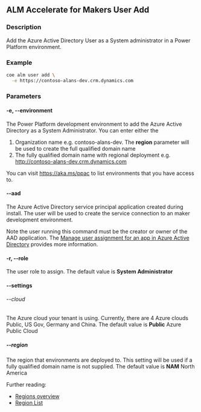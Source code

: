 ## ALM Accelerate for Makers User Add

### Description

Add the Azure Active Directory User as a System administrator in a Power Platform environment.

### Example

```bash
coe alm user add \
  -e https://contoso-alans-dev.crm.dynamics.com
```

### Parameters

#### -e, --environment

The Power Platform development environment to add the Azure Active Directory as a System Administrator. You can enter either the

1. Organization name e.g. contoso-alans-dev. The **region** parameter will be used to create the full qualified domain name
2. The fully qualified domain name with regional deployment e.g. http://contoso-alans-dev.crm.dynamics.com

You can visit https://aka.ms/ppac to list environments that you have access to.

#### --aad <name>

The Azure Active Directory service principal application created during install. The user will be used to create the service connection to an maker development environment.

Note the user running this command must be the creator or owner of the AAD application. The [Manage user assignment for an app in Azure Active Directory](https://docs.microsoft.com/azure/active-directory/manage-apps/assign-user-or-group-access-portal) provides more information.

#### -r, --role

The user role to assign. The default value is **System Administrator**

#### --settings

###### --cloud

The Azure cloud your tenant is using. Currently, there are 4 Azure clouds Public, US Gov, Germany and China. The default value is **Public** Azure Public Cloud

##### --region

The region that environments are deployed to. This setting will be used if a fully qualified domain name is not supplied. The default value is **NAM** North America

Further reading:

- [Regions overview](https://docs.microsoft.com/power-platform/admin/regions-overview)
- [Region List](https://docs.microsoft.com/power-platform/admin/new-datacenter-regions)